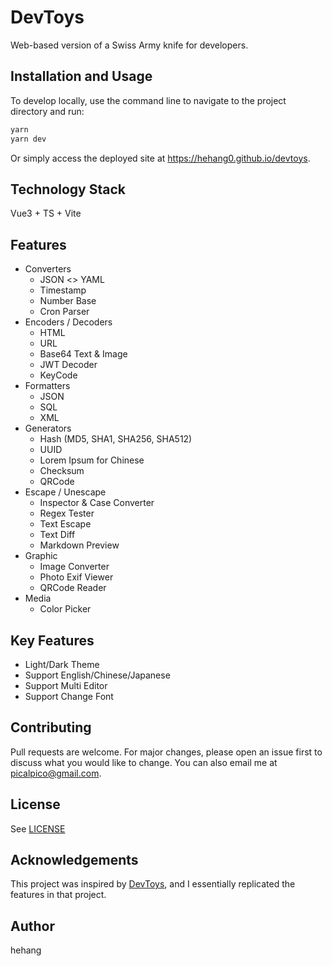 # DevToys

Web-based version of a Swiss Army knife for developers.

## Installation and Usage

To develop locally, use the command line to navigate to the project directory and run:

``` bash
yarn
yarn dev
```

Or simply access the deployed site at <https://hehang0.github.io/devtoys>.

## Technology Stack

Vue3 + TS + Vite

## Features

- Converters
  - JSON <> YAML
  - Timestamp
  - Number Base
  - Cron Parser
- Encoders / Decoders
  - HTML
  - URL
  - Base64 Text & Image
  - JWT Decoder
  - KeyCode
- Formatters
  - JSON
  - SQL
  - XML
- Generators
  - Hash (MD5, SHA1, SHA256, SHA512)
  - UUID
  - Lorem Ipsum for Chinese
  - Checksum
  - QRCode
- Escape / Unescape
  - Inspector & Case Converter
  - Regex Tester
  - Text Escape
  - Text Diff
  - Markdown Preview
- Graphic
  - Image Converter
  - Photo Exif Viewer
  - QRCode Reader
- Media
  - Color Picker

## Key Features

- Light/Dark Theme
- Support English/Chinese/Japanese
- Support Multi Editor
- Support Change Font

## Contributing

Pull requests are welcome. For major changes, please open an issue first to discuss what you would like to change. You can also email me at [picalpico@gmail.com](mailto:picalpico@gmail.com).

## License

See [LICENSE](LICENSE.md)

## Acknowledgements

This project was inspired by [DevToys](https://github.com/veler/DevToys), and I essentially replicated the features in that project.

## Author

hehang
